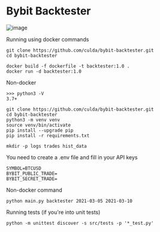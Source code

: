 # Bybit Backtester

![image](https://user-images.githubusercontent.com/48595067/111877328-bfc10900-899a-11eb-9795-4b4f6f5bc069.png)



Running using docker commands
```
git clone https://github.com/culda/bybit-backtester.git
cd bybit-backtester

docker build -f dockerfile -t backtester:1.0 .
docker run -d backtester:1.0
```

Non-docker

```
>>> python3 -V
3.7+
```

```
git clone https://github.com/culda/bybit-backtester.git
cd bybit-backtester
python3 -m venv venv
source venv/bin/activate
pip install --upgrade pip
pip install -r requirements.txt

mkdir -p logs trades hist_data
```

You need to create a .env file and fill in your API keys
```
SYMBOL=BTCUSD
BYBIT_PUBLIC_TRADE=
BYBIT_SECRET_TRADE=

```

Non-docker command

```
python main.py backtester 2021-03-05 2021-03-10
```


Running tests (if you're into unit tests)
```
python -m unittest discover -s src/tests -p '*_test.py'
```
